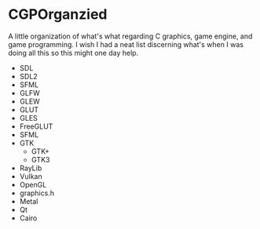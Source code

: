 # CGPOrganzied
A little organization of what's what regarding C graphics, game engine, and game programming. I wish I had a neat list discerning what's when I was doing all this so this might one day help.

- SDL
- SDL2
- SFML
- GLFW
- GLEW
- GLUT
- GLES
- FreeGLUT
- SFML
- GTK
  - GTK+
  - GTK3
- RayLib
- Vulkan
- OpenGL
- graphics.h
- Metal
- Qt
- Cairo
